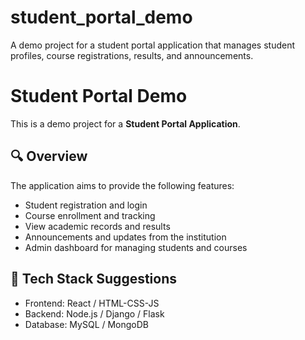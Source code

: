 # student_portal_demo
A demo project for a student portal application that manages student profiles, course registrations, results, and announcements.
# Student Portal Demo

This is a demo project for a **Student Portal Application**.

## 🔍 Overview

The application aims to provide the following features:
- Student registration and login
- Course enrollment and tracking
- View academic records and results
- Announcements and updates from the institution
- Admin dashboard for managing students and courses

## 🚀 Tech Stack Suggestions
- Frontend: React / HTML-CSS-JS
- Backend: Node.js / Django / Flask
- Database: MySQL / MongoDB
